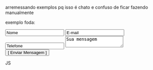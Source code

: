 arremessando exemplos pq isso é chato e confuso de ficar fazendo manualmente


exemplo foda:

<form method="post" action="sendmail.php" id="myForm">
    <input type="text" class="text" value="Nome" id="nome" name="nome" required onfocus="this.value = '';" onblur="if (this.value == '') {this.value = '';}">
    <input type="text" class="text" value="E-mail" id="email" name="email" required onfocus="this.value = '';" onblur="if (this.value == '') {this.value = '';}">
    <input type="text" class="text" value="Telefone" id="telefone" name="telefone" required onfocus="this.value = '';" onblur="if (this.value == '') {this.value = '';}">
    <textarea name="mensagem" id="mensagem" required onfocus="if(this.value == '') this.value='';" onblur="if(this.value == '') this.value='';" >Sua mensagem</textarea>
    <input type="submit" value="[ Enviar Mensagem ]" onclick="return checkForm()" />
</form>  
JS

<script>
    function checkForm() {
        // Fetching values from all input fields and storing them in variables.
        var nome = document.getElementById("nome").value;
        var email = document.getElementById("email").value;
        var fone = document.getElementById("telefone").value;
        var mensagem = document.getElementById("mensagem").value;

        //Check input Fields Should not be blanks.
        if (nome == '' || email == '' || fone == '' || mensagem == '') {
            alert("Por favor preencha todos os campos.");
            return false;
        } else {
            //Notifying error fields
            var name = document.getElementById("nome");
            var mail = document.getElementById("email");
            var telefone = document.getElementById("telefone");
            var mensagemp = document.getElementById("mensagem");
            //Check All Values/Informations Filled by User are Valid Or Not.If All Fields Are invalid Then Generate alert.
            if (name.innerHTML == 'Nome' || mail.innerHTML == 'E-mail' || telefone.innerHTML == 'Telefone' || mensagemp.innerHTML == 'Sua Mensagem') {
                alert("Por favor, preencha o formul&aacute;rio com informa&ccedil;&otilde;es v&aacute;lidas");
                return false;
            } else {
                //Submit Form When All values are valid.
                document.getElementById("myForm").submit();
                return true;
            }

        }
    }
</script>
